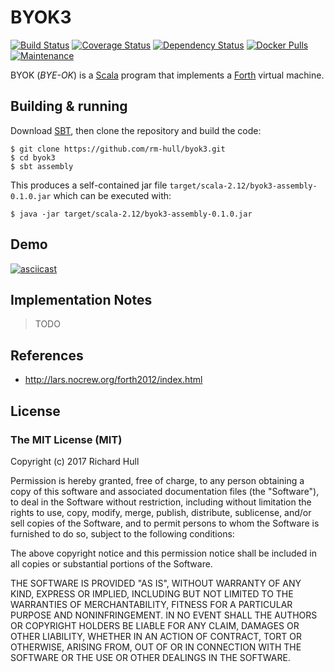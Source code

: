 # BYOK3
[![Build Status](https://travis-ci.org/rm-hull/byok3.svg?branch=master)](http://travis-ci.org/rm-hull/byok3)
[![Coverage Status](https://coveralls.io/repos/rm-hull/byok3/badge.svg?branch=master)](https://coveralls.io/r/rm-hull/byok3?branch=master)
[![Dependency Status](https://www.versioneye.com/user/projects/5973b5240fb24f0056362d48/badge.svg)](https://www.versioneye.com/user/projects/5973b5240fb24f0056362d48)
[![Docker Pulls](https://img.shields.io/docker/pulls/richardhull/byok3.svg?maxAge=2592000)](https://hub.docker.com/r/richardhull/byok3/)
[![Maintenance](https://img.shields.io/maintenance/yes/2017.svg?maxAge=2592000)]()

BYOK (_BYE-OK_) is a [Scala](https://www.scala-lang.org/) program that implements a 
[Forth](http://lars.nocrew.org/forth2012/index.html) virtual machine.

## Building & running

Download [SBT](http://www.scala-sbt.org/), then clone the repository and build the code:

    $ git clone https://github.com/rm-hull/byok3.git
    $ cd byok3
    $ sbt assembly
    
This produces a self-contained jar file `target/scala-2.12/byok3-assembly-0.1.0.jar` 
which can be executed with:

    $ java -jar target/scala-2.12/byok3-assembly-0.1.0.jar

## Demo

[![asciicast](https://asciinema.org/a/kXEtkGGKCLPNpoiiai6g7WB55.png)](https://asciinema.org/a/kXEtkGGKCLPNpoiiai6g7WB55)

## Implementation Notes 

> TODO

## References

* http://lars.nocrew.org/forth2012/index.html

## License

### The MIT License (MIT)
   
Copyright (c) 2017 Richard Hull

Permission is hereby granted, free of charge, to any person obtaining a copy of
this software and associated documentation files (the "Software"), to deal in
the Software without restriction, including without limitation the rights to
use, copy, modify, merge, publish, distribute, sublicense, and/or sell copies of
the Software, and to permit persons to whom the Software is furnished to do so,
subject to the following conditions:

The above copyright notice and this permission notice shall be included in all
copies or substantial portions of the Software.

THE SOFTWARE IS PROVIDED "AS IS", WITHOUT WARRANTY OF ANY KIND, EXPRESS OR
IMPLIED, INCLUDING BUT NOT LIMITED TO THE WARRANTIES OF MERCHANTABILITY, FITNESS
FOR A PARTICULAR PURPOSE AND NONINFRINGEMENT. IN NO EVENT SHALL THE AUTHORS OR
COPYRIGHT HOLDERS BE LIABLE FOR ANY CLAIM, DAMAGES OR OTHER LIABILITY, WHETHER
IN AN ACTION OF CONTRACT, TORT OR OTHERWISE, ARISING FROM, OUT OF OR IN
CONNECTION WITH THE SOFTWARE OR THE USE OR OTHER DEALINGS IN THE SOFTWARE.
